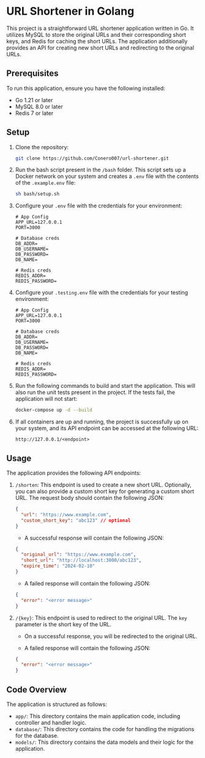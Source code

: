 # URL Shortener in Golang

This project is a straightforward URL shortener application written in Go. It utilizes MySQL to store the original URLs and their corresponding short keys, and Redis for caching the short URLs. The application additionally provides an API for creating new short URLs and redirecting to the original URLs.

## Prerequisites

To run this application, ensure you have the following installed:

- Go 1.21 or later
- MySQL 8.0 or later
- Redis 7 or later

## Setup

1. Clone the repository:

   ```bash
   git clone https://github.com/Conero007/url-shortener.git
   ```

2. Run the bash script present in the `/bash` folder. This script sets up a Docker network on your system and creates a `.env` file with the contents of the `.example.env` file:

   ```bash
   sh bash/setup.sh
   ```

3. Configure your `.env` file with the credentials for your environment:

   ```env
   # App Config
   APP_URL=127.0.0.1
   PORT=3000

   # Database creds
   DB_ADDR=
   DB_USERNAME=
   DB_PASSWORD=
   DB_NAME=

   # Redis creds
   REDIS_ADDR=
   REDIS_PASSWORD=
   ```

4. Configure your `.testing.env` file with the credentials for your testing environment:

   ```env
   # App Config
   APP_URL=127.0.0.1
   PORT=3000

   # Database creds
   DB_ADDR=
   DB_USERNAME=
   DB_PASSWORD=
   DB_NAME=

   # Redis creds
   REDIS_ADDR=
   REDIS_PASSWORD=
   ```

5. Run the following commands to build and start the application. This will also run the unit tests present in the project. If the tests fail, the application will not start:

   ```bash
   docker-compose up -d --build
   ```

6. If all containers are up and running, the project is successfully up on your system, and its API endpoint can be accessed at the following URL:

   ```
   http://127.0.0.1/<endpoint>
   ```

## Usage

The application provides the following API endpoints:

1. `/shorten`: This endpoint is used to create a new short URL. Optionally, you can also provide a custom short key for generating a custom short URL. The request body should contain the following JSON:

   ```json
   {
     "url": "https://www.example.com",
     "custom_short_key": "abc123" // optional
   }
   ```

   - A successful response will contain the following JSON:

   ```json
   {
     "original_url": "https://www.example.com",
     "short_url": "http://localhost:3000/abc123",
     "expire_time": "2024-02-10"
   }
   ```

   - A failed response will contain the following JSON:

   ```json
   {
     "error": "<error message>"
   }
   ```

2. `/{key}`: This endpoint is used to redirect to the original URL. The `key` parameter is the short key of the URL.

   - On a successful response, you will be redirected to the original URL.

   - A failed response will contain the following JSON:

   ```json
   {
     "error": "<error message>"
   }
   ```

## Code Overview

The application is structured as follows:

- `app/`: This directory contains the main application code, including controller and handler logic.
- `database/`: This directory contains the code for handling the migrations for the database.
- `models/`: This directory contains the data models and their logic for the application.

